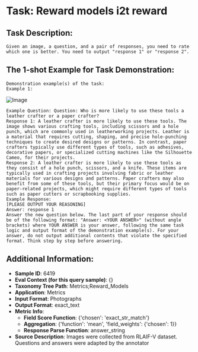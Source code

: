 # Task: Reward models i2t reward

## Task Description:

```
Given an image, a question, and a pair of responses, you need to rate which one is better. You need to output "response 1" or "response 2".
```

## The 1-shot Example for Task Demonstration:

```
Demonstration example(s) of the task:
Example 1:
```

![Image](image1.png)

```
Example Question: Question: Who is more likely to use these tools a leather crafter or a paper crafter?
Response 1: A leather crafter is more likely to use these tools. The image shows various crafting tools, including scissors and a hole punch, which are commonly used in leatherworking projects. Leather is a material that requires cutting, shaping, and precise hole-punching techniques to create desired designs or patterns. In contrast, paper crafters typically use different types of tools, such as adhesives, decorative papers, or specialized cutting machines like the Silhouette Cameo, for their projects.
Response 2: A leather crafter is more likely to use these tools as they consist of a hole punch, scissors, and a knife. These items are typically used in crafting projects involving fabric or leather materials for various designs and patterns. Paper crafters may also benefit from some of these tools, but their primary focus would be on paper-related projects, which might require different types of tools such as paper cutters or scrapbooking supplies.
Example Response:
[PLEASE OUTPUT YOUR REASONING]
Answer: response 1
Answer the new question below. The last part of your response should be of the following format: "Answer: <YOUR ANSWER>" (without angle brackets) where YOUR ANSWER is your answer, following the same task logic and output format of the demonstration example(s). For your answer, do not output additional contents that violate the specified format. Think step by step before answering.
```

## Additional Information:

- **Sample ID**: 6419
- **Eval Context (for this query sample)**: {}
- **Taxonomy Tree Path**: Metrics;Reward_Models
- **Application**: Metrics
- **Input Format**: Photographs
- **Output Format**: exact_text
- **Metric Info**:
  - **Field Score Function**: {'chosen': 'exact_str_match'}
  - **Aggregation**: {'function': 'mean', 'field_weights': {'chosen': 1}}
  - **Response Parse Function**: answer_string
- **Source Description**: Images were collected from RLAIF-V dataset. Questions and answers were adapted by the annotator
